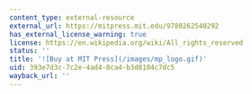 ```yaml
---
content_type: external-resource
external_url: https://mitpress.mit.edu/9780262540292
has_external_license_warning: true
license: https://en.wikipedia.org/wiki/All_rights_reserved
status: ''
title: '![Buy at MIT Press](/images/mp_logo.gif)'
uid: 393e7d3c-7c2e-4ad4-8ca4-b3d8104c7dc5
wayback_url: ''
---
```

